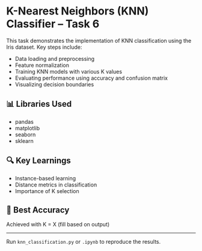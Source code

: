 # K-Nearest Neighbors (KNN) Classifier – Task 6

This task demonstrates the implementation of KNN classification using the Iris dataset. Key steps include:

- Data loading and preprocessing
- Feature normalization
- Training KNN models with various K values
- Evaluating performance using accuracy and confusion matrix
- Visualizing decision boundaries

## 📊 Libraries Used
- pandas
- matplotlib
- seaborn
- sklearn

## 🔍 Key Learnings
- Instance-based learning
- Distance metrics in classification
- Importance of K selection

## 📌 Best Accuracy
Achieved with K = X (fill based on output)

---

Run `knn_classification.py` or `.ipynb` to reproduce the results.
